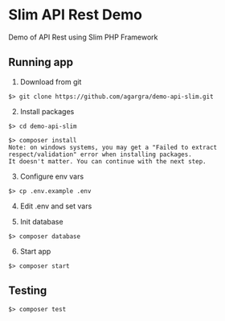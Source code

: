 # Slim API Rest Demo

Demo of API Rest using Slim PHP Framework


## Running app


1. Download from git

```
$> git clone https://github.com/agargra/demo-api-slim.git
```


2. Install packages
 
```
$> cd demo-api-slim
```

```
$> composer install
Note: on windows systems, you may get a "Failed to extract respect/validation" error when installing packages.
It doesn't matter. You can continue with the next step.
```

3. Configure env vars

```
$> cp .env.example .env
```


4. Edit .env and set vars



5. Init database

```
$> composer database
```


6. Start app

```
$> composer start
```



## Testing

```
$> composer test
```


